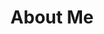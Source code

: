 ---
layout: home
excerpt: "ech0s7r Marco Rocco"
tags: [ech0s7r, index]
title: About Me
image:
  feature: 3D-Android-Desktop-1920x1080-wallsandpapers.com_.jpg
#  credit: Texture Lovers
#  creditlink: http://texturelovers.com
---